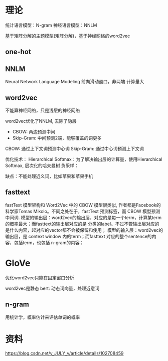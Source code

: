 # 理论

统计语言模型：N-gram
神经语言模型：NNLM

基于矩阵分解的主题模型(矩阵分解)，基于神经网络的word2vec
## one-hot





## NNLM
Neural Network Language Modeling
前向滑动窗口，非两端
计算量大

## word2vec
不能算神经网络，只是浅层的神经网络

word2vec优化了NNLM, 去除了隐层
- CBOW:  两边预测中间
- Skip-Gram:  中间预测2端，能够覆盖的词更多

CBOW:  通过上下文词预测中心词
Skip-Gram: 通过中心词预测上下文词

优化技术：
Hierarchical Softmax：为了解决输出层的计算量，使用Hierarchical Softmax, 层次化的哈夫曼树
负采样：

缺点：不能处理近义词，比如苹果和苹果手机

## fasttext

fastText 模型架构和 Word2Vec 中的 CBOW 模型很类似, 作者都是Facebook的科学家Tomas Mikolo。不同之处在于，fastText 预测标签，而 CBOW 模型预测中间词.
模型的输出层：word2vec的输出层，对应的是每一个term，计算某term的概率最大；而fasttext的输出层对应的是 分类的label。不过不管输出层对应的是什么内容，起对应的vector都不会被保留和使用；
模型的输入层：word2vec的输出层，是 context window 内的term；而fasttext 对应的整个sentence的内容，包括term，也包括 n-gram的内容；

# GloVe
优化word2vec只能在固定窗口分析


word2vec是静态
bert:  动态词向量，处理近意词


## n-gram
用统计学，概率估计来评估单词的概率

# 资料
https://blog.csdn.net/v_JULY_v/article/details/102708459




